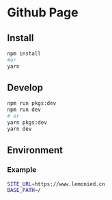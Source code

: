 # Github Page

## Install
```bash
npm install
#or
yarn
```

## Develop
```bash
npm run pkgs:dev
npm run dev
# or
yarn pkgs:dev
yarn dev
```

## Environment

### Example
```bash
SITE_URL=https://www.lemonied.cn
BASE_PATH=/
```
